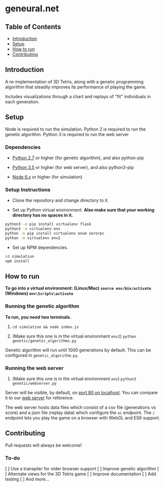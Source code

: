 # geneural.net

## Table of Contents

- [Introduction](#introduction)
- [Setup](#setup)
- [How to run](#how-to-run)
- [Contributing](#contributing)

## Introduction

A re-implementation of 3D Tetris, along with a genetic programming algorithm that steadily improves its performance of playing the game.

Includes visualizations through a chart and replays of "fit" individuals in each generation.

## Setup

Node is required to run the simulation. Python 2 is required to run the genetic algorithm. Python 3 is required to run the web server

### Dependencies

* [Python 2.7](https://www.python.org/downloads/) or higher (for genetic algorithm), and also python-pip

* [Python 3.5](https://www.python.org/downloads/) or higher (for web server), and also python3-pip

* [Node 6.x](https://nodejs.org/en/download/current/) or higher (for simulation)

### Setup Instructions

* Clone the repository and change directory to it.

* Set up Python virtual environment. **Also make sure that your working directory has no spaces in it.**

```bash
python3 -m pip install virtualenv flask
python3 -m virtualenv env
python -m pip install virtualenv enum zerorpc
python -m virtualenv env2
```

* Set up NPM dependencies.

```bash
cd simulation
npm install
```

## How to run

**To go into a virtual environment: (Linux/Mac) `source env/bin/activate` (Windows) `env\Scripts\activate`**

### Running the genetic algorithm

**To run, you need two terminals.**

1. `cd simulation && node index.js`

2. (Make sure this one is in the virtual environment `env2`) `python genetic/genetic_algorithms.py`

Genetic algorithm will run until 1000 generations by default. This can be configured in `genetic_algorithm.py`.

### Running the web server

1. (Make sure this one is in the virtual environment `env`) `python3 genetic/webserver.py`

Server will be visible, by default, on [port 80 on localhost](http://localhost:80). You can compare it to our [web server](http://geneural.net) for reference.

The web server hosts data files which consist of a csv file (generations vs score) and a json file (replay data) which configure the `ai` endpoint. The `/` endpoint lets you play the game on a browser with WebGL and ES6 support.

## Contributing

Pull requests will always be welcome!

### To-do

[ ] Use a transpiler for older browser support
[ ] Improve genetic algorithm
[ ] Alternate views for the 3D Tetris game
[ ] Improve documentation
[ ] Add testing
[ ] And more...
